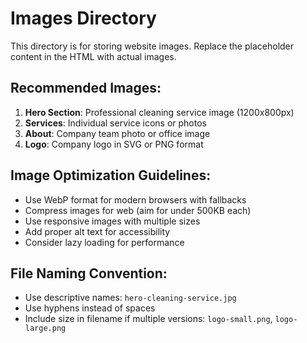 # Images Directory

This directory is for storing website images. Replace the placeholder content in the HTML with actual images.

## Recommended Images:

1. **Hero Section**: Professional cleaning service image (1200x800px)
2. **Services**: Individual service icons or photos
3. **About**: Company team photo or office image
4. **Logo**: Company logo in SVG or PNG format

## Image Optimization Guidelines:

- Use WebP format for modern browsers with fallbacks
- Compress images for web (aim for under 500KB each)
- Use responsive images with multiple sizes
- Add proper alt text for accessibility
- Consider lazy loading for performance

## File Naming Convention:

- Use descriptive names: `hero-cleaning-service.jpg`
- Use hyphens instead of spaces
- Include size in filename if multiple versions: `logo-small.png`, `logo-large.png`